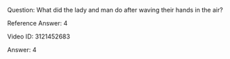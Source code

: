 Question: What did the lady and man do after waving their hands in the air?

Reference Answer: 4

Video ID: 3121452683

Answer: 4

